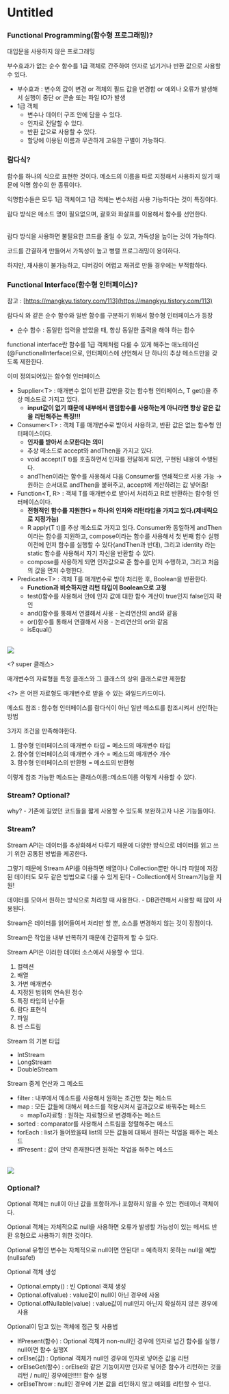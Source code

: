 # Untitled



### Functional Programming\(함수형 프로그래밍\)?

대입문을 사용하지 않은 프로그래밍 

부수효과가 없는 순수 함수를 1급 객체로 간주하여 인자로 넘기거나 반환 값으로 사용할 수 있다.

* 부수효과 : 변수의 값이 변경 or 객체의 필드 값을 변경함 or 예외나 오류가 발생해서 실행이 중단 or 콘솔 또는 파일 IO가 발생
* 1급 객체
  * 변수나 데이터 구조 안에 담을 수 있다.
  * 인자로 전달할 수 있다.
  * 반환 값으로 사용할 수 있다.
  * 할당에 이용된 이름과 무관하게 고유한 구별이 가능하다.

### 람다식?

함수를 하나의 식으로 표현한 것이다. 메소드의 이름을 따로 지정해서 사용하지 않기 때문에 익명 함수의 한 종류이다. 

익명함수들은 모두 1급 객체이고 1급 객체는 변수처럼 사용 가능하다는 것이 특징이다.

람다 방식은 메소드 명이 필요없으며, 괄호와 화살표를 이용해서 함수를 선언한다.

|  |
| :--- |


람다 방식을 사용하면 불필요한 코드를 줄일 수 있고, 가독성을 높이는 것이 가능하다.

코드를 간결하게 만들어서 가독성이 높고 병렬 프로그래밍이 용이하다.

하지만, 재사용이 불가능하고, 디버깅이 어렵고 재귀로 만들 경우에는 부적합하다.

### Functional Interface\(함수형 인터페이스\)?

참고 : [https://mangkyu.tistory.com/113](https://mangkyu.tistory.com/113)

람다식 와 같은 순수 함수와 일반 함수를 구분하기 위해서 함수형 인터페이스가 등장

* 순수 함수 : 동일한 입력을 받았을 때, 항상 동일한 출력을 해야 하는 함수

functional interface란 함수를 1급 객체처럼 다룰 수 있게 해주는 애노테이션\(@FunctionalInterface\)으로, 인터페이스에 선언해서 단 하나의 추상 메소드만을 갖도록 제한한다.

이미 정의되어있는 함수형 인터페이스

* Supplier&lt;T&gt; : 매개변수 없이 반환 값만을 갖는 함수형 인터페이스, T get\(\)을 추상 메소드로 가지고 있다.
  * **input값이 없기 떄문에 내부에서 랜덤함수를 사용하는게 아니라면 항상 같은 값을 리턴해주는 특징!!!**
* Consumer&lt;T&gt; : 객체 T를 매개변수로 받아서 사용하고, 반환 값은 없는 함수형 인터페이스이다. 
  * **인자를 받아서 소모한다는 의미**
  * 추상 메소드로 accept와 andThen을 가지고 있다.
  * void accept\(T t\)를 호출하면서 인자를 전달하게 되면, 구현된 내용이 수행된다.
  * andThen이라는 함수를 사용해서 다음 Consumer를 연쇄적으로 사용 가능 → 원하는 순서대로 andThen을 붙혀주고, accept에 계산하려는 값 넣어줌!
* Function&lt;T, R&gt; : 객체 T를 매개변수로 받아서 처리하고 R로 반환하는 함수형 인터페이스이다. 
  * **전형적인 함수를 지원한다 = 하나의 인자와 리턴타입을 가지고 있다.\(제네릭으로 지정가능\)**
  * R apply\(T t\)를 추상 메소드로 가지고 있다. Consumer와 동일하게 andThen 이라는 함수를 지원하고, compose이라는 함수를 사용해서 첫 번째 함수 실행 이전에 먼저 함수를 실행할 수 있다\(andThen과 반대\), 그리고 identity 라는 static 함수를 사용해서 자기 자신을 반환할 수 있다.
  * compose를 사용하게 되면 인자값으로 준 함수를 먼저 수행하고, 그리고 처음의 값을 먼저 수행한다.
* Predicate&lt;T&gt; : 객체 T를 매개변수로 받아 처리한 후, Boolean을 반환한다.
  * **Function과 비슷하지만 리턴 타입이 Boolean으로 고정**
  * test\(\)함수를 사용해서 안에 인자 값에 대한 함수 계산이 true인지 false인지 확인
  * and\(\)함수를 통해서 연결해서 사용 - 논리연산의 and와 같음
  * or\(\)함수를 통해서 연결해서 사용 - 논리연산의 or와 같음
  * isEqual\(\)

|  |
| :--- |


![](https://konawiki.konai.com/download/thumbnails/192968177/image2021-7-16_10-56-27.png?version=1&modificationDate=1626400588000&api=v2)

&lt;? super 클래스&gt;

매개변수의 자료형을 특정 클래스와 그 클래스의 상위 클래스로만 제한함

&lt;?&gt; 은 어떤 자료형도 매개변수로 받을 수 있는 와일드카드이다.

메소드 참조 : 함수형 인터페이스를 람다식이 아닌 일반 메소드를 참조시켜서 선언하는 방법

3가지 조건을 만족해야한다.

1. 함수형 인터페이스의 매개변수 타입 = 메소드의 매개변수 타입
2. 함수형 인터페이스의 매개변수 개수 = 메소드의 매개변수 개수
3. 함수형 인터페이스의 반환형 = 메소드의 반환형

이렇게 참조 가능한 메소드는 클래스이름::메소드이름 이렇게 사용할 수 있다.

### Stream? Optional?

why? - 기존에 길었던 코드들을 짧게 사용할 수 있도록 보완하고자 나온 기능들이다.

### Stream?

Stream API는 데이터를 추상화해서 다루기 때문에 다양한 방식으로 데이터를 읽고 쓰기 위한 공통된 방법을 제공한다.

그렇기 때문에 Stream API를 이용하면 배열이나 Collection뿐만 아니라 파일에 저장된 데이터도 모두 같은 방법으로 다룰 수 있게 된다 - Collection에서 Stream기능을 지원!

데이터를 모아서 원하는 방식으로 처리할 때 사용한다. - DB관련해서 사용할 때 많이 사용된다.

Stream은 데이터를 읽어들여서 처리만 할 뿐, 소스를 변경하지 않는 것이 장점이다.

Stream은 작업을 내부 반복하기 때문에 간결하게 할 수 있다.

Stream API은 이러한 데이터 소스에서 사용할 수 있다.

1. 컬렉션
2. 배열
3. 가변 매개변수
4. 지정된 범위의 연속된 정수
5. 특정 타입의 난수들
6. 람다 표현식
7. 파일
8. 빈 스트림

Stream 의 기본 타입

* IntStream
* LongStream
* DoubleStream

Stream 중계 연산과 그 메소드

* filter : 내부에서 메소드를 사용해서 원하는 조건만 찾는 메소드
* map : 모든 값들에 대해서 메소드를 적용시켜서 결과값으로 바꿔주는 메소드
  * mapTo자료형 : 원하는 자료형으로 변경해주는 메소드
* sorted : comparator를 사용해서 스트림을 정렬해주는 메소드
* forEach : list가 들어왔을때 list의 모든 값들에 대해서 원하는 작업을 해주는 메소드
* ifPresent : 값이 만약 존재한다면 원하는 작업을 해주는 메소드

|  |
| :--- |


![](https://konawiki.konai.com/download/attachments/192968177/image2021-7-12_16-2-50.png?version=1&modificationDate=1626073371000&api=v2)

### Optional?

Optional 객체는 null이 아닌 값을 포함하거나 포함하지 않을 수 있는 컨테이너 객체이다.

Optional 객체는 자체적으로 null을 사용하면 오류가 발생할 가능성이 있는 메서드 반환 유형으로 사용하기 위한 것이다.

Optional 유형인 변수는 자체적으로 null이면 안된다! = 예측하지 못하는 null을 예방\(nullsafe!\)

Optional 객체 생성

* Optional.empty\(\) : 빈 Optional 객체 생성
* Optional.of\(value\) : value값이 null이 아닌 경우에 사용
* Optional.ofNullable\(value\) : value값이 null인지 아닌지 확실하지 않은 경우에 사용

Optional이 담고 있는 객체에 접근 및 사용법

* IfPresent\(함수\) : Optional 객체가 non-null인 경우에 인자로 넘긴 함수를 실행 / null이면 함수 실행X
* orElse\(값\) : Optional 객체가 null인 경우에 인자로 넣어준 값을 리턴
* orElseGet\(함수\) : orElse와 같은 기능이지만 인자로 넣어준 함수가 리턴하는 것을 리턴 / null인 경우에만!!!!! 함수 실행
* orElseThrow : null인 경우에 기본 값을 리턴하지 않고 예외를 리턴할 수 있다.

